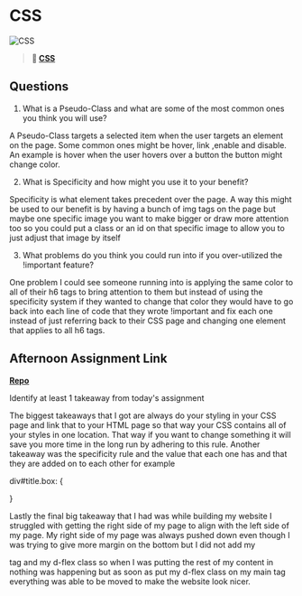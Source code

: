 # CSS

![CSS](https://bcw.blob.core.windows.net/public/cssUnit/1411879719053976)

> **📖 [CSS](https://codeworksacademy.com/fs-student-guide/resources/wk1/03-CSS)**

## Questions

1. What is a Pseudo-Class and what are some of the most common ones you think you will use? 

A Pseudo-Class targets a selected item when the user targets an element on the page. Some common ones might be hover, link ,enable and disable. An example is hover when the user hovers over a button the button might change color.

2. What is Specificity and how might you use it to your benefit?

Specificity is what element takes precedent over the page. A way this might be used to our benefit is by having a bunch of img tags on the page but maybe one specific image you want to make bigger or draw more attention too so you could put a class or an id on that specific image to allow you to just adjust that image by itself

3. What problems do you think you could run into if you over-utilized the !important feature? 

One problem I could see someone running into is applying the same color to all of their h6 tags to bring attention to them but instead of using the specificity system if they wanted to change that color they would have to go back into each line of code that they wrote !important and fix each one instead of just referring back to their CSS page and changing one element that applies to all h6 tags.

## Afternoon Assignment Link

<!-- I put my repository page down below instead of my github page of the website because I keep getting 404 page not found even after making changes and pushing the code multiple times. -->

**[Repo](https://github.com/TylerRice27/May-10-2022-Afternoon-Challenge)**

Identify at least 1 takeaway from today's assignment

The biggest takeaways that I got are always do your styling in your CSS page and link that to your HTML page so that way your CSS contains all of your styles in one location. That way if you want to change something it will save you more time in the long run by adhering to this rule. Another takeaway was the specificity rule and the value that each one has and that they are added on to each other for example

div#title.box: {

}

Lastly the final big takeaway that I had was while building my website I struggled with getting the right side of my page to align with the left side of my page. My right side of my page was always pushed down even though I was trying to give more margin on the bottom but I did not add my <main> tag and my d-flex class so when I was putting the rest of my content in nothing was happening but as soon as put my d-flex class on my main tag everything was able to be moved to make the website look nicer.

